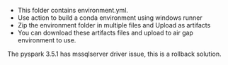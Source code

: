 * This folder contains environment.yml.
* Use action to build a conda environment using windows runner
* Zip the environment folder in multiple files and Upload as artifacts
* You can download these artifacts files and upload to air gap environment to use.

The pyspark 3.5.1 has mssqlserver driver issue, this is a rollback solution.